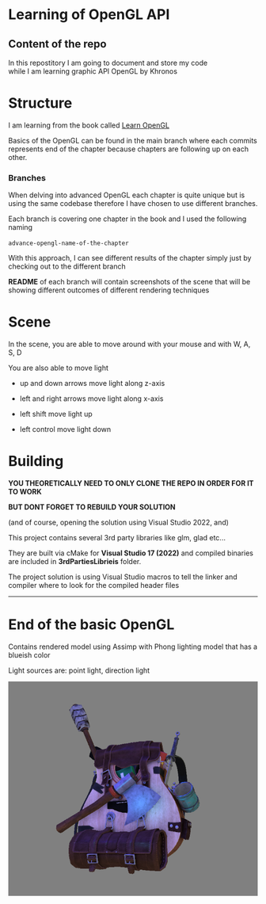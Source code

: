 # Learning of OpenGL API

## Content of the repo
In this repostitory I am going to document and store my code <br>
while I am learning graphic API OpenGL by Khronos

# Structure

I am learning from the book called [Learn OpenGL](https://learnopengl.com) <br>

Basics of the OpenGL can be found in the main branch where each commits represents end of the chapter because chapters are following up on each other. <br>

### Branches 

When delving into advanced OpenGL each chapter is quite unique but is using the same codebase therefore I have chosen to use different branches.<br>

Each branch is covering one chapter in the book and I used the following naming

`advance-opengl-name-of-the-chapter`

With this approach, I can see different results of the chapter simply just by checking out to the different branch

**README** of each branch will contain screenshots of the scene that will be showing different outcomes of different rendering techniques 

# Scene

In the scene, you are able to move around with your mouse and with W, A, S, D


You are also able to move light
- up and down arrows move light along z-axis

- left and right arrows move light along x-axis

- left shift move light up

- left control move light down

# Building

**YOU THEORETICALLY NEED TO ONLY CLONE THE REPO IN ORDER FOR IT TO WORK**

**BUT DONT FORGET TO REBUILD YOUR SOLUTION**

(and of course, opening the solution using Visual Studio 2022, and)

This project contains several 3rd party libraries like glm, glad etc...

They are built via cMake for **Visual Studio 17 (2022)** and compiled binaries are included in **3rdPartiesLibrieis** folder.

The project solution is using Visual Studio macros to tell the linker and compiler where to look for the compiled header files 

---

# End of the basic OpenGL

Contains rendered model using Assimp with Phong lighting model that has a blueish color 

Light sources are: point light, direction light 

![Alt text](Assets/Readme%20images/endOfBasicOpenGL.png)

